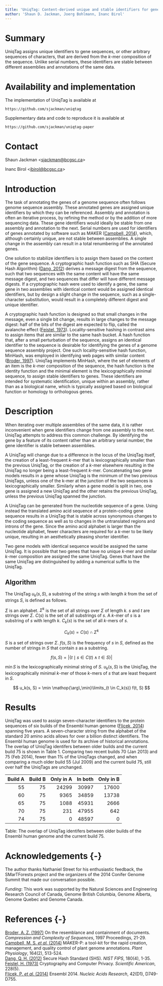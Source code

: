 ```yaml
---
title: 'UniqTag: Content-derived unique and stable identifiers for gene annotation'
author: 'Shaun D. Jackman, Joerg Bohlmann, Inanc Birol'
---
```


Summary
=======

UniqTag assigns unique identifiers to gene sequences, or other arbitrary
sequences of characters, that are derived from the *k*-mer composition of the
sequence. Unlike serial numbers, these identifiers are stable between different
assemblies and annotations of the same data.

Availability and implementation
===============================

The implementation of UniqTag is available at

`https://github.com/sjackman/uniqtag`

Supplementary data and code to reproduce it is available at

`https://github.com/sjackman/uniqtag-paper`

Contact
=======

Shaun Jackman &lt;sjackman@bcgsc.ca&gt;

Inanc Birol &lt;ibirol@bcgsc.ca&gt;

Introduction
============

The task of annotating the genes of a genome sequence often follows genome
sequence assembly. These annotated genes are assigned unique identifiers by
which they can be referenced. Assembly and annotation is often an iterative
process, by refining the method or by the addition of more sequencing data.
These gene identifiers would ideally be stable from one assembly and annotation
to the next. Serial numbers are used for identifiers of genes annotated by
software such as MAKER ([Campbell, 2014][]), which, although certainly unique,
are not stable between assemblies. A single change in the assembly can result in
a total renumbering of the annotated genes.

One solution to stabilize identifiers is to assign them based on the content of
the gene sequence. A cryptographic hash function such as SHA (Secure Hash
Algorithm) ([Dang, 2012][]) derives a message digest from the sequence, such
that two sequences with the same content will have the same message digest, and
two sequences that differ will have different message digests. If a
cryptographic hash were used to identify a gene, the same gene in two assemblies
with identical content would be assigned identical identifiers, but by design a
slight change in the sequence, such as a single-character substitution, would
result in a completely different digest and unique identifier.

A cryptographic hash function is designed so that small changes in the message,
even a single bit change, results in large changes to the message digest:
half of the bits of the digest are expected to flip, called the avalanche effect
([Feistel, 1973][]). Locality-sensitive hashing in contrast aims to assign items
that are similar to the same hash bucket. A hash function that, after a small
perturbation of the sequence, assigns an identical identifier to the sequence is
desirable for identifying the genes of a genome sequence assembly project. One
such locality-sensitive hash function, MinHash, was employed in identifying web
pages with similar content ([Broder, 1997][]). UniqTag implements MinHash, where
the set of elements of an item is the *k*-mer composition of the sequence, the
hash function is the identity function and the minimal element is the
lexicographically minimal sequence, to assign stable identifiers to genes. These
identifiers are intended for systematic identification, unique within an
assembly, rather than as a biological name, which is typically assigned based on
biological function or homology to orthologous genes.

Description
===========

When iterating over multiple assemblies of the same data, it is rather
inconvenient when gene identifiers change from one assembly to the next.
UniqTag attempts to address this common challenge. By identifying the gene by a
feature of its content rather than an arbitrary serial number, the gene
identifier is stable between assemblies.

A UniqTag will change due to a difference in the locus of the UniqTag itself,
the creation of a least-frequent *k*-mer that is lexicographically smaller than
the previous UniqTag, or the creation of a *k*-mer elsewhere resulting in the
UniqTag no longer being a least-frequent *k*-mer. Concatenating two gene models
results in a gene whose UniqTag is the minimum of the two previous UniqTags,
unless one of the k-mer at the junction of the two sequences is
lexicographically smaller. Similarly when a gene model is split in two, one
gene is assigned a new UniqTag and the other retains the previous UniqTag,
unless the previous UniqTag spanned the junction.

A UniqTag can be generated from the nucleotide sequence of a gene. Using
instead the translated amino acid sequence of a protein-coding gene sequence
results in a UniqTag that is stable across synonymous changes to the coding
sequence as well as to changes in the untranslated regions and introns of the
gene. Since the amino acid alphabet is larger than the nucleotide alphabet,
fewer characters are required for a *k*-mer to be likely unique, resulting in
an aesthetically pleasing shorter identifier.

Two gene models with identical sequence would be assigned the same UniqTag. It
is possible that two genes that have no unique *k*-mer and similar *k*-mer
composition are assigned the same UniqTag. Genes that have the same UniqTag are
distinguished by adding a numerical suffix to the UniqTag.

Algorithm
---------

The UniqTag $u_k(s, S)$, a substring of the string *s* with length *k* from the
set of strings *S*, is defined as follows.

$\Sigma$ is an alphabet.
$\Sigma^k$ is the set of all strings over $\Sigma$ of length *k*. *s* and *t*
are strings over $\Sigma$.
$C(s)$ is the set of all substrings of *s*. A *k*-mer of *s* is a substring of
*s* with length *k*.
$C_k(s)$ is the set of all *k*-mers of *s*.

$$
C_k(s) = C(s) \cap \Sigma^k
$$

*S* is a set of strings over $\Sigma$.
$f(s, S)$ is the frequency of *s* in *S*, defined as the number of strings in
*S* that contain *s* as a substring.

$$
f(s, S) = \left\vert \{ t \mid s \in C(t) \wedge t \in S \} \right\vert
$$

$\min S$ is the lexicographically minimal string of *S*.
$u_k(s, S)$ is the UniqTag, the lexicographically minimal *k*-mer of those
*k*-mers of *s* that are least frequent in *S*.

$$
u_k(s, S) = \min \mathop{\arg\,\min}\limits_{t \in C_k(s)} f(t, S)
$$

Results
=======

UniqTag was used to assign seven-character identifiers to the protein sequences
of six builds of the Ensembl human genome ([Flicek, 2014][]) spanning five
years. A seven-character string from the alphabet of the standard 20 amino
acids allows for over a billion distinct identifiers. The Ensembl human genome
is used for its archive of historical annotations. The overlap of UniqTag
identifers between older builds and the current build 75 is shown in Table 1.
Comparing two recent builds 70 (Jan 2013) and 75 (Feb 2014), fewer than 1% of
the UniqTags changed, and when comparing a much older build 55 (Jul 2009) and
the current build 75, still over half the UniqTags are unchanged.

| Build A | Build B | Only in A | In both | Only in B |
|--------:|--------:|----------:|--------:|----------:|
|      55 |      75 |     24299 |   30997 |     17600 |
|      60 |      75 |      9365 |   34859 |     13738 |
|      65 |      75 |      1088 |   45931 |      2666 |
|      70 |      75 |       231 |   47955 |       642 |
|      74 |      75 |         0 |   48597 |         0 |

Table: The overlap of UniqTag identifers between older builds of the Ensembl
human genome and the current build 75.

Acknowledgements {-}
================

The author thanks Nathaniel Street for his enthusiastic feedback, the
SMarTForests project and the organizers of the 2014 Conifer Genome Summit that
made our conversation possible.

*Funding*: This work was supported by the Natural Sciences and Engineering
Research Council of Canada, Genome British Columbia, Genome Alberta, Genome
Quebec and Genome Canada.

References {-}
==========

[Broder, A. Z. (1997)][Broder, 1997]
On the resemblance and containment of documents.
*Compression and Complexity of Sequences*, 1997 Proceedings, 21-29.  
[Campbell, M. S. *et al.* (2014)][Campbell, 2014]
MAKER-P: a tool-kit for the rapid creation, management, and quality control of
plant genome annotations.
*Plant Physiology*, 164(2), 513-524.  
[Dang, Q. H. (2012)][Dang, 2012]
Secure Hash Standard (SHS).
*NIST FIPS*, 180(4), 1-35.  
[Feistel, H. (1973)][Feistel, 1973]
Cryptography and Computer Privacy.
*Scientific American*, 228(5).  
[Flicek, P. *et al.* (2014)][Flicek, 2014]
Ensembl 2014.
*Nucleic Acids Research*, 42(D1), D749-D755.

[Broder, 1997]: http://dx.doi.org/10.1109/SEQUEN.1997.666900
[Campbell, 2014]: http://dx.doi.org/10.1104/pp.113.230144
[Dang, 2012]: http://www.nist.gov/manuscript-publication-search.cfm?pub_id=910977
[Feistel, 1973]: http://www.scientificamerican.com/article/cryptography-and-computer-privacy/
[Flicek, 2014]: http://dx.doi.org/10.1093/nar/gkt1196
